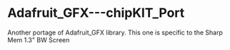 # Adafruit_GFX---chipKIT_Port
Another portage of Adafruit_GFX library. This one is specific to the Sharp Mem 1.3" BW Screen

